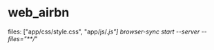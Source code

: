 # web_airbn

files: ["app/css/style.css", "app/js/*.js"]
browser-sync start --server --files="**/*"


